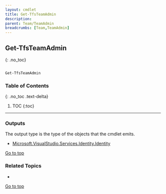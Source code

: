 ```yaml
---
layout: cmdlet
title: Get-TfsTeamAdmin
description: 
parent: Team/TeamAdmin
breadcrumbs: [Team,TeamAdmin]
---
```

## Get-TfsTeamAdmin
{: .no_toc}



```powershell

Get-TfsTeamAdmin
```

### Table of Contents
{: .no_toc .text-delta}

1. TOC
{:toc}

-----

### Outputs

The output type is the type of the objects that the cmdlet emits.

* [Microsoft.VisualStudio.Services.Identity.Identity](https://docs.microsoft.com/en-us/dotnet/api/Microsoft.VisualStudio.Services.Identity.Identity)

[Go to top](#get-tfsteamadmin)

### Related Topics

* 


[Go to top](#get-tfsteamadmin)

